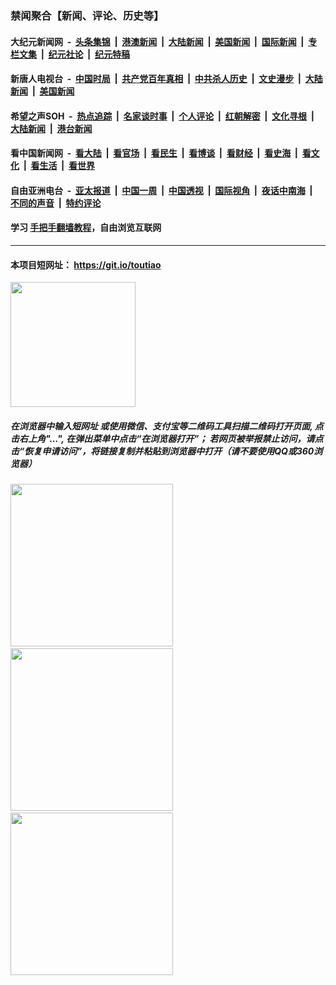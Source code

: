 ### 禁闻聚合【新闻、评论、历史等】

#### 大纪元新闻网 &nbsp;-&nbsp; [头条集锦](indexes/E头条集锦.md?t=02111744) &nbsp;|&nbsp; [港澳新闻](indexes/E港澳新闻.md?t=02111744)  &nbsp;|&nbsp; [大陆新闻](indexes/E大陆新闻.md?t=02111744) &nbsp;|&nbsp; [美国新闻](indexes/E美国新闻.md?t=02111744) &nbsp;|&nbsp; [国际新闻](indexes/E国际新闻.md?t=02111744) &nbsp;|&nbsp; [专栏文集](indexes/E专栏文集.md?t=02111744) &nbsp;|&nbsp; [纪元社论](indexes/E纪元社论.md?t=02111744) &nbsp;|&nbsp; [纪元特稿](indexes/E纪元特稿.md?t=02111744) 

#### 新唐人电视台 &nbsp;-&nbsp; [中国时局](indexes/N中国时局.md?t=02111744) &nbsp;|&nbsp; [共产党百年真相](indexes/N共产党百年真相.md?t=02111744) &nbsp;|&nbsp; [中共杀人历史](indexes/N中共杀人历史.md?t=02111744) &nbsp;|&nbsp; [文史漫步](indexes/N文史漫步.md?t=02111744) &nbsp;|&nbsp; [大陆新闻](indexes/N大陆新闻.md?t=02111744) &nbsp;|&nbsp; [美国新闻](indexes/N美国新闻.md?t=02111744)

#### 希望之声SOH &nbsp;-&nbsp; [热点追踪](indexes/H热点追踪.md?t=02111744) &nbsp;|&nbsp; [名家谈时事](indexes/H名家谈时事.md?t=02111744) &nbsp;|&nbsp; [个人评论](indexes/H个人评论.md?t=02111744)  &nbsp;|&nbsp; [红朝解密](indexes/H红朝解密.md?t=02111744) &nbsp;|&nbsp; [文化寻根](indexes/H文化寻根.md?t=02111744) &nbsp;|&nbsp; [大陆新闻](indexes/H大陆新闻.md?t=02111744) &nbsp;|&nbsp; [港台新闻](indexes/H港台新闻.md?t=02111744)

#### 看中国新闻网 &nbsp;-&nbsp; [看大陆](indexes/S看大陆.md?t=02111744) &nbsp;|&nbsp; [看官场](indexes/S看官场.md?t=02111744) &nbsp;|&nbsp; [看民生](indexes/S看民生.md?t=02111744)  &nbsp;|&nbsp; [看博谈](indexes/S看博谈.md?t=02111744) &nbsp;|&nbsp; [看财经](indexes/S看财经.md?t=02111744) &nbsp;|&nbsp; [看史海](indexes/S看史海.md?t=02111744) &nbsp;|&nbsp; [看文化](indexes/S看文化.md?t=02111744) &nbsp;|&nbsp; [看生活](indexes/S看生活.md?t=02111744) &nbsp;|&nbsp; [看世界](indexes/S看世界.md?t=02111744)

#### 自由亚洲电台 &nbsp;-&nbsp; [亚太报道](indexes/R亚太报道.md?t=02111744) &nbsp;|&nbsp; [中国一周](indexes/R中国一周.md?t=02111744) &nbsp;|&nbsp; [中国透视](indexes/R中国透视.md?t=02111744)  &nbsp;|&nbsp; [国际视角](indexes/R国际视角.md?t=02111744) &nbsp;|&nbsp; [夜话中南海](indexes/R夜话中南海.md?t=02111744) &nbsp;|&nbsp; [不同的声音](indexes/R不同的声音.md?t=02111744) &nbsp;|&nbsp; [特约评论](indexes/R特约评论.md?t=02111744)

#### 学习 [手把手翻墙教程](https://github.com/gfw-breaker/guides/wiki)，自由浏览互联网

----

#### 本项目短网址： https://git.io/toutiao
<img src="https://raw.githubusercontent.com/gfw-breaker/banned-news/master/scripts/img/qr.png" width="200px"/>  

##### 在浏览器中输入短网址 或使用微信、支付宝等二维码工具扫描二维码打开页面, 点击右上角"...", 在弹出菜单中点击“在浏览器打开”； 若网页被举报禁止访问，请点击“恢复申请访问”，将链接复制并粘贴到浏览器中打开（请不要使用QQ或360浏览器）

<img src="https://raw.githubusercontent.com/gfw-breaker/banned-news/master/scripts/img/1.png" width="260px"/> &nbsp; <img src="https://raw.githubusercontent.com/gfw-breaker/banned-news/master/scripts/img/2.png" width="260px"/> &nbsp; <img src="https://raw.githubusercontent.com/gfw-breaker/banned-news/master/scripts/img/3.png" width="260px"/>
